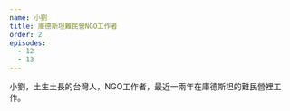 ```yaml
---
name: 小劉
title: 庫德斯坦難民營NGO工作者
order: 2
episodes:
  - 12
  - 13
---
```

小劉，土生土長的台灣人，NGO工作者，最近一兩年在庫德斯坦的難民營裡工作。